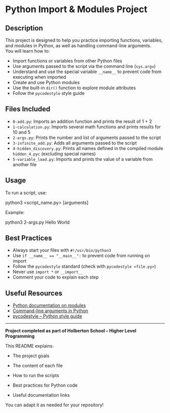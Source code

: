 # Python Import & Modules Project

## Description

This project is designed to help you practice importing functions, variables, and modules in Python, as well as handling command-line arguments.  
You will learn how to:

- Import functions or variables from other Python files
- Use arguments passed to the script via the command line (`sys.argv`)
- Understand and use the special variable `__name__` to prevent code from executing when imported
- Create and use Python modules
- Use the built-in `dir()` function to explore module attributes
- Follow the `pycodestyle` style guide

## Files Included

- `0-add.py`: Imports an addition function and prints the result of 1 + 2
- `1-calculation.py`: Imports several math functions and prints results for 10 and 5
- `2-args.py`: Prints the number and list of arguments passed to the script
- `3-infinite_add.py`: Adds all arguments passed to the script
- `4-hidden_discovery.py`: Prints all names defined in the compiled module `hidden_4.pyc` (excluding special names)
- `5-variable_load.py`: Imports and prints the value of a variable from another file

## Usage

To run a script, use:

python3 <script_name.py> [arguments]

Example:

python3 2-args.py Hello World


## Best Practices

- Always start your files with `#!/usr/bin/python3`
- Use `if __name__ == "__main__":` to prevent code from running on import
- Follow the `pycodestyle` standard (check with `pycodestyle <file.py>`)
- Never use `import *` or `__import__`
- Comment your code to explain each step

## Useful Resources

- [Python documentation on modules](https://docs.python.org/3/tutorial/modules.html)
- [Command-line arguments in Python](https://realpython.com/python-command-line-arguments/)
- [pycodestyle – Python style guide](https://pycodestyle.pycqa.org/en/latest/)

---

**Project completed as part of Holberton School – Higher Level Programming**

This README explains:

* The project goals

* The content of each file

* How to run the scripts

* Best practices for Python code

* Useful documentation links

You can adapt it as needed for your repository!
